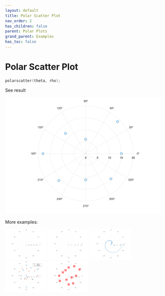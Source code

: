 ```yaml
---
layout: default
title: Polar Scatter Plot
nav_order: 2
has_children: false
parent: Polar Plots
grand_parent: Examples
has_toc: false
---
```

# Polar Scatter Plot

```cpp
polarscatter(theta, rho);
```


See result

[![example_polarscatter_1](../polar_plots/polarscatter/polarscatter_1.svg)](https://github.com/alandefreitas/matplotplusplus/blob/master/examples/polar_plots/polarscatter/polarscatter_1.cpp)

More examples:
    
[![example_polarscatter_2](../polar_plots/polarscatter/polarscatter_2_thumb.png)](https://github.com/alandefreitas/matplotplusplus/blob/master/examples/polar_plots/polarscatter/polarscatter_2.cpp)  [![example_polarscatter_3](../polar_plots/polarscatter/polarscatter_3_thumb.png)](https://github.com/alandefreitas/matplotplusplus/blob/master/examples/polar_plots/polarscatter/polarscatter_3.cpp)  [![example_polarscatter_4](../polar_plots/polarscatter/polarscatter_4_thumb.png)](https://github.com/alandefreitas/matplotplusplus/blob/master/examples/polar_plots/polarscatter/polarscatter_4.cpp)  [![example_polarscatter_5](../polar_plots/polarscatter/polarscatter_5_thumb.png)](https://github.com/alandefreitas/matplotplusplus/blob/master/examples/polar_plots/polarscatter/polarscatter_5.cpp)  [![example_polarscatter_6](../polar_plots/polarscatter/polarscatter_6_thumb.png)](https://github.com/alandefreitas/matplotplusplus/blob/master/examples/polar_plots/polarscatter/polarscatter_6.cpp)

  




<!-- Generated with mdsplit: https://github.com/alandefreitas/mdsplit -->
